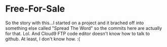 Free-For-Sale
=============
So the story with this...I started on a project and it brached off into something else called "Spread The Word" so the commits here are actually for that. Lol. And Cloud9 FTP code editor doesn't know how to talk to github. At least, I don't know how. :(
